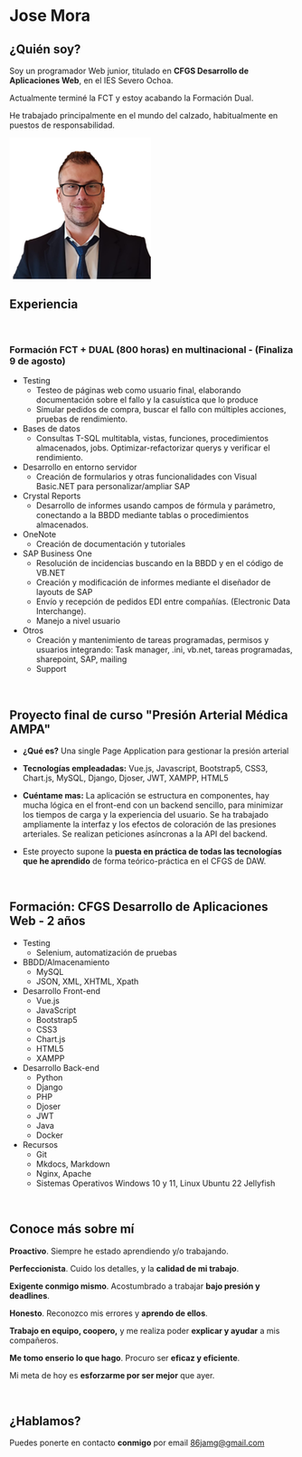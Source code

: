 # Jose Mora

## ¿Quién soy?

Soy un programador Web junior, titulado en **CFGS Desarrollo de Aplicaciones Web**, en el IES Severo Ochoa. 

Actualmente terminé la FCT y estoy acabando la Formación Dual.

He trabajado principalmente en el mundo del calzado, habitualmente en puestos de responsabilidad.

<img src="a.png" alt="mi_foto" width="250"/>

<br/>

## Experiencia

<br/>

### Formación FCT + DUAL (800 horas) en multinacional - (Finaliza 9 de agosto)
* Testing
	* Testeo de páginas web como usuario final, elaborando documentación sobre el fallo y la casuística que lo produce
	* Simular pedidos de compra, buscar el fallo con múltiples acciones, pruebas de rendimiento.
* Bases de datos
	* Consultas T-SQL multitabla, vistas, funciones, procedimientos almacenados, jobs. Optimizar-refactorizar querys y verificar el rendimiento.
* Desarrollo en entorno servidor
	* Creación de formularios y otras funcionalidades con Visual Basic.NET para personalizar/ampliar SAP
* Crystal Reports
	* Desarrollo de informes usando campos de fórmula y parámetro, conectando a la BBDD mediante tablas o procedimientos almacenados.
* OneNote
	* Creación de documentación y tutoriales
* SAP Business One
	* Resolución de incidencias buscando en la BBDD y en el código de VB.NET
	* Creación y modificación de informes mediante el diseñador de layouts de SAP
	* Envío y recepción de pedidos EDI entre compañías. (Electronic Data Interchange).
	* Manejo a nivel usuario
* Otros
	* Creación y mantenimiento de tareas programadas, permisos y usuarios integrando: Task manager, .ini, vb.net, tareas programadas, sharepoint, SAP, mailing
	* Support

<br/>

## Proyecto final de curso "Presión Arterial Médica AMPA"

* **¿Qué es?** Una single Page Application para gestionar la presión arterial

* **Tecnologías empleadadas:** Vue.js, Javascript, Bootstrap5, CSS3, Chart.js, MySQL, Django, Djoser, JWT, XAMPP, HTML5

* **Cuéntame mas:** La aplicación se estructura en componentes, hay mucha lógica en el front-end con un backend sencillo, para minimizar los tiempos de carga y la experiencia del usuario. Se ha trabajado ampliamente la interfaz y los efectos de coloración de las presiones arteriales. Se realizan peticiones asíncronas a la API del backend.

* Este proyecto supone la **puesta en práctica de todas las tecnologías que he aprendido** de forma teórico-práctica en el CFGS de DAW.

<br/>

## Formación: CFGS Desarrollo de Aplicaciones Web - 2 años
* Testing
	* Selenium, automatización de pruebas
* BBDD/Almacenamiento
	* MySQL
	* JSON, XML, XHTML, Xpath
* Desarrollo Front-end
	* Vue.js
	* JavaScript
	* Bootstrap5
	* CSS3
	* Chart.js
	* HTML5
	* XAMPP
* Desarrollo Back-end
	* Python
	* Django
	* PHP
	* Djoser
	* JWT
	* Java
	* Docker
* Recursos
	* Git
	* Mkdocs, Markdown
	* Nginx, Apache
	* Sistemas Operativos Windows 10 y 11, Linux Ubuntu 22 Jellyfish

<br/>

## Conoce más sobre mí

**Proactivo**. Siempre he estado aprendiendo y/o trabajando.

**Perfeccionista**. Cuido los detalles, y la **calidad de mi trabajo**.

**Exigente conmigo mismo**. Acostumbrado a trabajar **bajo presión y deadlines**.

**Honesto**. Reconozco mis errores y **aprendo de ellos**. 

**Trabajo en equipo, coopero,** y me realiza poder **explicar y ayudar** a mis compañeros.

**Me tomo enserio lo que hago**. Procuro ser **eficaz y eficiente**.

Mi meta de hoy es **esforzarme por ser mejor** que ayer.

<br/>

## ¿Hablamos?

Puedes ponerte en contacto **conmigo** por email [86jamg@gmail.com](mailto:86jamg@gmail.com)
